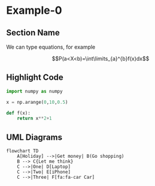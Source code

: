 # Example-0

## Section Name

We can type equations, for example

$$P(a<X<b)=\int\limits_{a}^{b}f(x)dx$$

## Highlight Code 

```python
import numpy as numpy

x = np.arange(0,10,0.5)

def f(x):
	return x**2+1
```

## UML Diagrams

```mermaid
flowchart TD
    A[Holiday] -->|Get money| B(Go shopping)
    B --> C{Let me think}
    C -->|One| D[Laptop]
    C -->|Two| E[iPhone]
    C -->|Three| F[fa:fa-car Car]
```